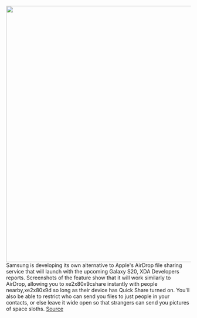 <img src='https://cdn.vox-cdn.com/uploads/chorus_asset/file/11490453/a-01.0.png' width='700px' /><br/>
Samsung is developing its own alternative to Apple's AirDrop file sharing service that will launch with the upcoming Galaxy S20, XDA Developers reports. Screenshots of the feature show that it will work similarly to AirDrop, allowing you to xe2x80x9cshare instantly with people nearby,xe2x80x9d so long as their device has Quick Share turned on. You'll also be able to restrict who can send you files to just people in your contacts, or else leave it wide open so that strangers can send you pictures of space sloths.
<a href='https://www.theverge.com/circuitbreaker/2020/1/24/21079869/samsung-to-debut-airdrop-competitor-alongside-galaxy-s20-report-claims'> Source <a/>